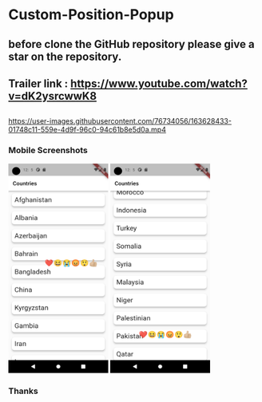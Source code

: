 # Custom-Position-Popup

## before clone the GitHub repository please give a star on the repository.

##
## Trailer link : https://www.youtube.com/watch?v=dK2ysrcwwK8
##


https://user-images.githubusercontent.com/76734056/163628433-01748c11-559e-4d9f-96c0-94c61b8e5d0a.mp4


### Mobile Screenshots

 <div class="row"> 
   <img src="screenShots/m1.png" alt="Screenshot 1" width="200" height="420">
   <img src="screenShots/m2.png" alt="Screenshot 2" width="200" height="420"> 
 </div> 
 
 
 ### Thanks
